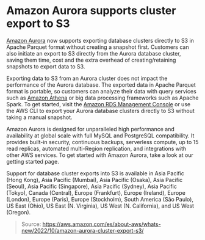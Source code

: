 # Amazon Aurora supports cluster export to S3

[Amazon Aurora](https://aws.amazon.com/aurora/) now supports exporting database clusters directly to S3 in Apache Parquet format without creating a snapshot first. Customers can also initiate an export to S3 directly from the Aurora database cluster, saving them time, cost and the extra overhead of creating/retaining snapshots to export data to S3.

Exporting data to S3 from an Aurora cluster does not impact the performance of the Aurora database. The exported data in Apache Parquet format is portable, so customers can analyze their data with query services such as [Amazon Athena](https://aws.amazon.com/athena/) or big data processing frameworks such as Apache Spark. To get started, visit the [Amazon RDS Management Console](https://console.aws.amazon.com/rds/home) or use the AWS CLI  to export your Aurora database clusters directly to S3 without taking a manual snapshot.

Amazon Aurora is designed for unparalleled high performance and availability at global scale with full MySQL and PostgreSQL compatibility. It provides built-in security, continuous backups, serverless compute, up to 15 read replicas, automated multi-Region replication, and integrations with other AWS services. To get started with Amazon Aurora, take a look at our getting started page.

Support for database cluster exports into S3 is available in Asia Pacific (Hong Kong), Asia Pacific (Mumbai), Asia Pacific (Osaka), Asia Pacific (Seoul), Asia Pacific (Singapore), Asia Pacific (Sydney), Asia Pacific (Tokyo), Canada (Central), Europe (Frankfurt), Europe (Ireland), Europe (London), Europe (Paris), Europe (Stockholm), South America (São Paulo), US East (Ohio), US East (N. Virginia), US West (N. California), and US West (Oregon).

> Source: https://aws.amazon.com/es/about-aws/whats-new/2022/10/amazon-aurora-cluster-export-s3/